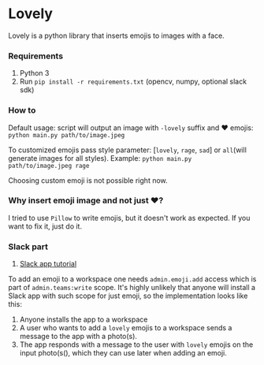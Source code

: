 # Lovely

Lovely is a python library that inserts emojis to images with a face.

### Requirements

1. Python 3
2. Run `pip install -r requirements.txt` (opencv, numpy, optional slack sdk)

### How to

Default usage: script will output an image with `-lovely` suffix and ❤️ emojis: `python main.py path/to/image.jpeg`

To customized emojis pass style parameter: [`lovely`, `rage`, `sad`] or `all`(will generate images for all styles).
Example: `python main.py path/to/image.jpeg rage`

Choosing custom emoji is not possible right now.

### Why insert emoji image and not just ❤️?

I tried to use `Pillow` to write emojis, but it doesn't work as expected. If you want to fix it, just do it.

### Slack part

1. [Slack app tutorial](https://github.com/slackapi/python-slack-sdk/tree/main/tutorial)

To add an emoji to a workspace one needs `admin.emoji.add` access which is part of `admin.teams:write` scope. It's
highly unlikely that anyone will install a Slack app with such scope for just emoji, so the implementation looks like
this:

1. Anyone installs the app to a workspace
2. A user who wants to add a `lovely` emojis to a workspace sends a message to the app with a photo(s).
3. The app responds with a message to the user with `lovely` emojis on the input photo(s(), which they can use later
   when adding an emoji.